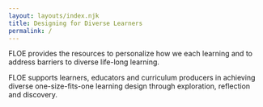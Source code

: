 ```yaml
---
layout: layouts/index.njk
title: Designing for Diverse Learners
permalink: /
---
```


FLOE provides the resources to personalize how we each learning and to address barriers to diverse life-long learning.

FLOE supports learners, educators and curriculum producers in achieving diverse one-size-fits-one learning design
through exploration, reflection and discovery.
